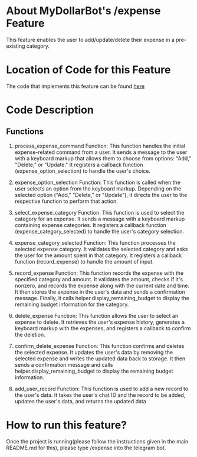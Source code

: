 # About MyDollarBot's /expense Feature
This feature enables the user to add/update/delete their expense in a pre-existing category.

# Location of Code for this Feature
The code that implements this feature can be found [here](https://github.com/ebanigogia/dollar_bot/blob/main/code/expense.py)

# Code Description
## Functions

1. process_expense_command Function:
This function handles the initial expense-related command from a user.
It sends a message to the user with a keyboard markup that allows them to choose from options: "Add," "Delete," or "Update."
It registers a callback function (expense_option_selection) to handle the user's choice.

2. expense_option_selection Function:
This function is called when the user selects an option from the keyboard markup.
Depending on the selected option ("Add," "Delete," or "Update"), it directs the user to the respective function to perform that action.

3. select_expense_category Function:
This function is used to select the category for an expense.
It sends a message with a keyboard markup containing expense categories.
It registers a callback function (expense_category_selected) to handle the user's category selection.

4. expense_category_selected Function:
This function processes the selected expense category.
It validates the selected category and asks the user for the amount spent in that category.
It registers a callback function (record_expense) to handle the amount of input.

5. record_expense Function:
This function records the expense with the specified category and amount.
It validates the amount, checks if it's nonzero, and records the expense along with the current date and time.
It then stores the expense in the user's data and sends a confirmation message.
Finally, it calls helper.display_remaining_budget to display the remaining budget information for the category.

6. delete_expense Function:
This function allows the user to select an expense to delete.
It retrieves the user's expense history, generates a keyboard markup with the expenses, and registers a callback to confirm the deletion.

7. confirm_delete_expense Function:
This function confirms and deletes the selected expense.
It updates the user's data by removing the selected expense and writes the updated data back to storage.
It then sends a confirmation message and calls helper.display_remaining_budget to display the remaining budget information.

8. add_user_record Function:
This function is used to add a new record to the user's data.
It takes the user's chat ID and the record to be added, updates the user's data, and returns the updated data

# How to run this feature?
Once the project is running(please follow the instructions given in the main README.md for this), please type /expense into the telegram bot.


